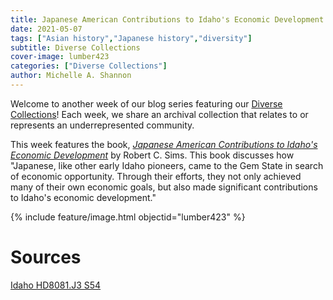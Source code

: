 ```yaml
---
title: Japanese American Contributions to Idaho's Economic Development
date: 2021-05-07
tags: ["Asian history","Japanese history","diversity"]
subtitle: Diverse Collections
cover-image: lumber423
categories: ["Diverse Collections"]
author: Michelle A. Shannon
---
```


Welcome to another week of our blog series featuring our [Diverse Collections](https://harvester.lib.uidaho.edu/series/diversecollections.html)! Each week, we share an archival collection that relates to or represents an underrepresented community.

This week features the book, [*Japanese American Contributions to Idaho's Economic Development*](https://alliance-primo.hosted.exlibrisgroup.com/permalink/f/m1uotc/CP71177581510001451) by Robert C. Sims. This book discusses how "Japanese, like other early Idaho pioneers, came to the Gem State in search of economic opportunity. Through their efforts, they not only achieved many of their own economic goals, but also made significant contributions to Idaho's economic development."

{% include feature/image.html objectid="lumber423" %}

# Sources

[Idaho HD8081.J3 S54](https://alliance-primo.hosted.exlibrisgroup.com/permalink/f/m1uotc/CP71177581510001451)